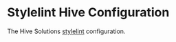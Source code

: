 # Stylelint Hive Configuration

The Hive Solutions [stylelint](https://stylelint.io/) configuration.
